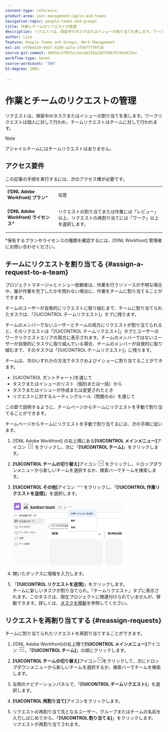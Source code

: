 ```yaml
---
content-type: reference
product-area: user-management;agile-and-teams
navigation-topic: people-teams-and-groups
title: 作業とチームのリクエストの管理
description: リクエストは、保留中のタスクまたはイシューの割り当てを表します。ワークリクエストは個人に対して行われ、チームリクエストはチームに対して行われます。
author: Lisa
feature: People Teams and Groups, Work Management
exl-id: ef96e520-0d5f-4180-a27a-1fbbffff8f2b
source-git-commit: 9693ac3792fec3eca6218a228f2067519ed433ac
workflow-type: tm+mt
source-wordcount: '504'
ht-degree: 100%

---
```


# 作業とチームのリクエストの管理

リクエストは、保留中のタスクまたはイシューの割り当てを表します。ワークリクエストは個人に対して行われ、チームリクエストはチームに対して行われます。

>[!NOTE]
>
>アジャイルチームにはチームリクエストはありません。

## アクセス要件

この記事の手順を実行するには、次のアクセス権が必要です。

<table style="table-layout:auto"> 
 <col> 
 </col> 
 <col> 
 </col> 
 <tbody> 
  <tr> 
   <td role="rowheader"><strong>[!DNL Adobe Workfront] プラン*</strong></td> 
   <td> <p>任意</p> </td> 
  </tr> 
  <tr> 
   <td role="rowheader"><strong>[!DNL Adobe Workfront] ライセンス*</strong></td> 
   <td> <p>リクエストの割り当てまたは作業には「レビュー」以上、リクエストの再割り当てには「ワーク」以上を選択します。</p> </td> 
  </tr> 
 </tbody> 
</table>

&#42;保有するプランやライセンスの種類を確認するには、[!DNL Workfront] 管理者にお問い合わせください。

## チームにリクエストを割り当てる {#assign-a-request-to-a-team}

プロジェクトマネージャとイシュー依頼者は、作業を行うリソースが不明な場合や、誰が作業を完了したかを問わない場合に、作業をチームに割り当てることができます。

チームのユーザーが自発的にリクエストに取り組むまで、チームに割り当てられたタスクは、「[!UICONTROL チームリクエスト]」タブに残ります。

チームのメンバーでないユーザーとチームの両方にリクエストが割り当てられると、そのリクエストは「[!UICONTROL チームリクエスト]」タブとユーザーのワークリクエストエリアの両方に表示されます。チームのメンバーではないユーザーが自発的にタスクに取り組んでいる場合、チームのメンバーが自発的に取り組むまで、そのタスクは「[!UICONTROL チームリクエスト]」に残ります。

チームは、次のいずれかの方法でタスクおよびイシューに割り当てることができます。

* [!UICONTROL ガントチャート]を通じて
* タスクまたはイシューのリスト（個別または一括）から
* タスクまたはイシューが作成または変更されたとき
* リクエストに対するルーティングルール（問題のみ）を通じて

この節で説明するように、チームページからチームにリクエストを手動で割り当てることができます。

チームページからチームにリクエストを手動で割り当てるには、次の手順に従います。

1. [!DNL Adobe Workfront] の右上隅にある&#x200B;**[!UICONTROL メインメニュー]**&#x200B;アイコン ![](assets/main-menu-icon.png) をクリックし、次に「**[!UICONTROL チーム]**」をクリックします。

1. **[!UICONTROL チームの切り替え]**&#x200B;アイコン ![チームを切り替えアイコン](assets/switch-team-icon.png) をクリックし、ドロップダウンメニューから新しいチームを選択するか、検索バーでチームを検索します。

1. **[!UICONTROL その他]**&#x200B;アイコン![](assets/more-icon.png)をクリックし、「**[!UICONTROL 作業リクエストを送信]**」を選択します。

   ![](assets/edit-team-settings-350x205.png)

1. 開いたボックスに情報を入力します。
1. 「**[!UICONTROL リクエストを送信]**」をクリックします。\
   チームに新しいタスクが割り当てられ、「チームリクエスト」タブに表示されます。このタスクは、現在プロジェクトに関連付けられていませんが、移動できます。詳しくは、[タスクを移動](../../manage-work/tasks/manage-tasks/move-tasks.md)を参照してください。

## リクエストを再割り当てする {#reassign-requests}

チームに割り当てられたリクエストを再割り当てすることができます。

1. [!DNL Adobe Workfront]の右上隅で&#x200B;**[!UICONTROL メインメニュー]**&#x200B;アイコン ![](assets/main-menu-icon.png)、「**[!UICONTROL チーム]**」の順にクリックします。
1. **[!UICONTROL チームの切り替え]**&#x200B;アイコン![チームを切り替えアイコン](assets/switch-team-icon.png)をクリックして、次にドロップダウンメニューから新しいチームを選択するか、検索バーでチームを検索します。
1. 左側のナビゲーションパネルで、「**[!UICONTROL チームリクエスト]**」を選択します。
1. **[!UICONTROL 再割り当て]**&#x200B;アイコンをクリックします。

1. リクエストの再割り当て先となるユーザー、グループまたはチームの名前を入力しはじめてから、「**[!UICONTROL 割り当てる]**」をクリックします。\
   リクエストが再割り当てされます。
